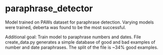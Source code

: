 # paraphrase_detector
Model trained on PAWs dataset for paraphrase detection.
Varying models were trained, deberta was found to be the most successful.

Additional goal:
Train model to paraphrase numbers and dates.
File create_data.py generates a simple database of good and bad examples of number and date paraphrases.
The split of the file is ~34% good examples.
